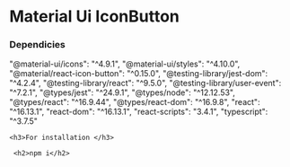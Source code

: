 <h1>Material Ui IconButton </h1>


<h3>Dependicies</h3>
   
   
   "@material-ui/icons": "^4.9.1",
    "@material-ui/styles": "^4.10.0",
    "@material/react-icon-button": "^0.15.0",
    "@testing-library/jest-dom": "^4.2.4",
    "@testing-library/react": "^9.5.0",
    "@testing-library/user-event": "^7.2.1",
    "@types/jest": "^24.9.1",
    "@types/node": "^12.12.53",
    "@types/react": "^16.9.44",
    "@types/react-dom": "^16.9.8",
    "react": "^16.13.1",
    "react-dom": "^16.13.1",
    "react-scripts": "3.4.1",
    "typescript": "^3.7.5"
    
    
    <h3>For installation </h3>
    
     <h2>npm i</h2>
     
     
     
     
